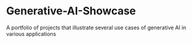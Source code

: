 # Generative-AI-Showcase
A portfolio of projects that illustrate several use cases of generative AI in various applications

